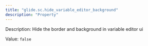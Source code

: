 ```yaml
---
title: "glide.sc.hide_variable_editor_background"
description: "Property"
---
```


Description: Hide the border and background in variable editor ui

Value: `false`